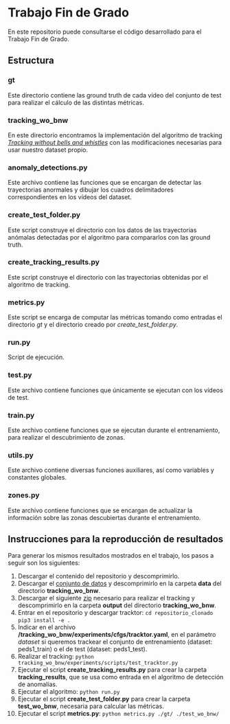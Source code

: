 # Trabajo Fin de Grado

En este repositorio puede consultarse el código desarrollado para el Trabajo Fin de Grado.

## Estructura

### gt

Este directorio contiene las ground truth de cada vídeo del conjunto de test para realizar el cálculo de las distintas métricas.

### tracking_wo_bnw

En este directorio encontramos la implementación del algoritmo de tracking [_Tracking without bells and whistles_](https://github.com/phil-bergmann/tracking_wo_bnw) con las modificaciones necesarias para usar nuestro dataset propio.

### anomaly_detections.py

Este archivo contiene las funciones que se encargan de detectar las trayectorias anormales y dibujar los cuadros delimitadores correspondientes en los vídeos del dataset.

### create_test_folder.py

Este script construye el directorio con los datos de las trayectorias anómalas detectadas por el algoritmo para compararlos con las ground truth.

### create_tracking_results.py

Este script construye el directorio con las trayectorias obtenidas por el algoritmo de tracking.

### metrics.py

Este script se encarga de computar las métricas tomando como entradas el directorio _gt_ y el directorio creado por _create_test_folder.py_.

### run.py

Script de ejecución.

### test.py

Este archivo contiene funciones que únicamente se ejecutan con los vídeos de test.

### train.py

Este archivo contiene funciones que se ejecutan durante el entrenamiento, para realizar el descubrimiento de zonas.

### utils.py

Este archivo contiene diversas funciones auxiliares, así como variables y constantes globales.

### zones.py

Este archivo contiene funciones que se encargan de actualizar la información sobre las zonas descubiertas durante el entrenamiento.

## Instrucciones para la reproducción de resultados

Para generar los mismos resultados mostrados en el trabajo, los pasos a seguir son los siguientes:

1.  Descargar el contenido del repositorio y descomprimirlo.
2.  Descargar el [conjunto de datos](https://drive.google.com/file/d/1l1XBHSr_XLlmGJRs_UrvZ0ExcGDDjzKI/view?usp=sharing) y descomprimirlo en la carpeta **data** del directorio **tracking_wo_bnw**.
3.  Descargar el siguiente [zip](https://drive.google.com/file/d/1PjTDHht_sftphKLiuxjFCIhN72vS3X_m/view?usp=sharing) necesario para realizar el tracking y descomprimirlo en la carpeta **output** del directorio **tracking_wo_bnw**.
4.  Entrar en el repositorio y descargar tracktor:
    `cd repositorio_clonado`
    `pip3 install -e .`
5.  Indicar en el archivo **/tracking_wo_bnw/experiments/cfgs/tracktor.yaml**, en el parámetro _dataset_ si queremos trackear el conjunto de entrenamiento (dataset: peds1_train) o el de test (dataset: peds1_test).
6.  Realizar el tracking: `python tracking_wo_bnw/experiments/scripts/test_tracktor.py` 
7.  Ejecutar el script **create_tracking_results.py** para crear la carpeta **tracking_results**, que se usa como entrada en el algoritmo de detección de anomalías.
8.  Ejecutar el algoritmo: `python run.py`
9.  Ejecutar el script **create_test_folder.py** para crear la carpeta **test_wo_bnw**, necesaria para calcular las métricas.
10. Ejecutar el script **metrics.py**: `python metrics.py ./gt/ ./test_wo_bnw/`
